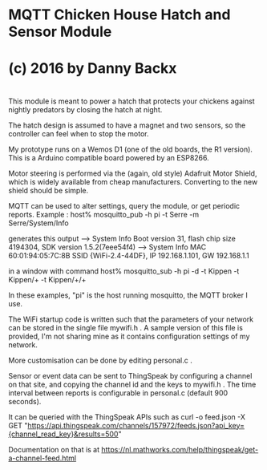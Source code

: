 #
# MQTT Chicken House Hatch and Sensor Module
#
# (c) 2016 by Danny Backx
#

This module is meant to power a hatch that protects your chickens against nightly predators
by closing the hatch at night.

The hatch design is assumed to have a magnet and two sensors, so the controller can feel
when to stop the motor.

My prototype runs on a Wemos D1 (one of the old boards, the R1 version).
This is a Arduino compatible board powered by an ESP8266.

Motor steering is performed via the (again, old style) Adafruit Motor Shield, which is widely
available from cheap manufacturers. Converting to the new shield should be simple.

MQTT can be used to alter settings, query the module, or get periodic reports. Example :
  host% mosquitto_pub -h pi -t Serre -m Serre/System/Info

  generates this output
  --> System Info Boot version 31, flash chip size 4194304, SDK version 1.5.2(7eee54f4)
  --> System Info MAC 60:01:94:05:7C:8B SSID {WiFi-2.4-44DF}, IP 192.168.1.101, GW 192.168.1.1

  in a window with command
  host% mosquitto_sub -h pi -d -t Kippen -t Kippen/+ -t Kippen/+/+

  In these examples, "pi" is the host running mosquitto, the MQTT broker I use.

The WiFi startup code is written such that the parameters of your network can be
stored in the single file mywifi.h . A sample version of this file is provided,
I'm not sharing mine as it contains configuration settings of my network.

More customisation can be done by editing personal.c .

Sensor or event data can be sent to ThingSpeak by configuring a channel on that site,
and copying the channel id and the keys to mywifi.h . The time interval between reports
is configurable in personal.c (default 900 seconds).

It can be queried with the ThingSpeak APIs such as
  curl -o feed.json -X GET "https://api.thingspeak.com/channels/157972/feeds.json?api_key={channel_read_key}&results=500"

Documentation on that is at
  https://nl.mathworks.com/help/thingspeak/get-a-channel-feed.html
